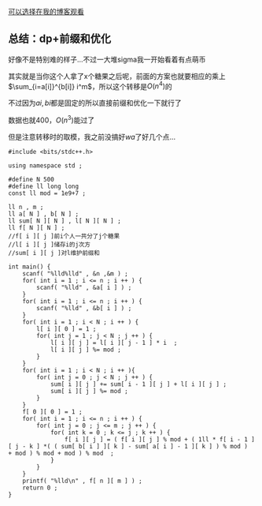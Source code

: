 [可以选择在我的博客观看](https://www.cnblogs.com/henry-1202/p/atcoder_training.html)

## 总结：dp+前缀和优化

好像不是特别难的样子...不过一大堆sigma我一开始看着有点萌币

其实就是当你这个人拿了x个糖果之后呢，前面的方案也就要相应的乘上$\sum_{i=a[i]}^{b[i]} i^m$，所以这个转移是$O(n^4)$的

不过因为$ai,bi$都是固定的所以直接前缀和优化一下就行了

数据也就$400$，$O(n^3)$能过了

但是注意转移时的取模，我之前没搞好$wa$了好几个点...

```
#include <bits/stdc++.h>

using namespace std ; 

#define N 500
#define ll long long
const ll mod = 1e9+7 ; 

ll n , m ;
ll a[ N ] , b[ N ] ;
ll sum[ N ][ N ] , l[ N ][ N ] ;
ll f[ N ][ N ] ;
//f[ i ][ j ]前i个人一共分了j个糖果 
//l[ i ][ j ]储存i的j次方
//sum[ i ][ j ]对l维护前缀和 

int main() {
	scanf( "%lld%lld" , &n ,&m ) ;
	for( int i = 1 ; i <= n ; i ++ ) {
		scanf( "%lld" , &a[ i ] ) ;
	}
	for( int i = 1 ; i <= n ; i ++ ) {
		scanf( "%lld" , &b[ i ] ) ;
	}
	for( int i = 1 ; i < N ; i ++ ) {
		l[ i ][ 0 ] = 1 ;
		for( int j = 1 ; j < N ; j ++ ) {
			l[ i ][ j ] = l[ i ][ j - 1 ] * i  ;
			l[ i ][ j ] %= mod ;
		}
	}
	for( int i = 1 ; i < N ; i ++ ){
		for( int j = 0 ; j < N ; j ++ ) {
			sum[ i ][ j ] += sum[ i - 1 ][ j ] + l[ i ][ j ] ;
			sum[ i ][ j ] %= mod ;
		}
	} 
	f[ 0 ][ 0 ] = 1 ;
	for( int i = 1 ; i <= n ; i ++ ) {
		for( int j = 0 ; j <= m ; j ++ ) {
			for( int k = 0 ; k <= j ; k ++ ) {
				f[ i ][ j ] = ( f[ i ][ j ] % mod + ( 1ll * f[ i - 1 ][ j - k ] *( ( sum[ b[ i ] ][ k ] - sum[ a[ i ] - 1 ][ k ] ) % mod )  + mod ) % mod + mod ) % mod  ;
			}
		} 
	} 
	printf( "%lld\n" , f[ n ][ m ] ) ;
	return 0 ;
} 
```
